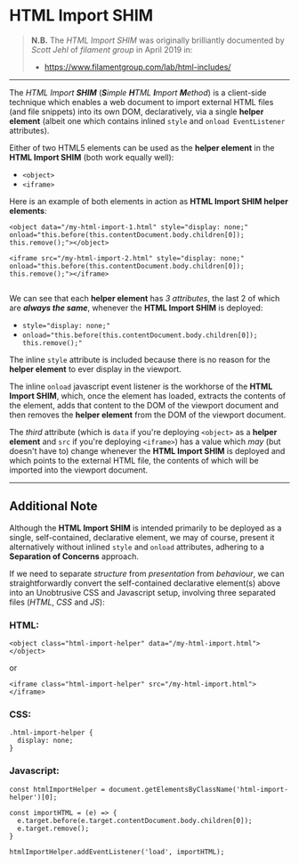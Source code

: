 # HTML Import SHIM

> **N.B.** The *HTML Import SHIM* was originally brilliantly documented by *Scott Jehl* of *filament group* in April 2019 in:
> - https://www.filamentgroup.com/lab/html-includes/

_______

The *HTML Import **SHIM*** (***S**imple **H**TML **I**mport **M**ethod*) is a client-side technique which enables a web document to import external HTML files (and file snippets) into its own DOM, declaratively, via a single **helper element** (albeit one which contains inlined `style` and `onload EventListener` attributes).

Either of two HTML5 elements can be used as the **helper element** in the **HTML Import SHIM** (both work equally well):

 - `<object>`
 - `<iframe>`
 
Here is an example of both elements in action as **HTML Import SHIM helper elements**:
 
```
<object data="/my-html-import-1.html" style="display: none;" onload="this.before(this.contentDocument.body.children[0]); this.remove();"></object>

<iframe src="/my-html-import-2.html" style="display: none;" onload="this.before(this.contentDocument.body.children[0]); this.remove();"></iframe>
 
```
We can see that each **helper element** has *3 attributes*, the last 2 of which are ***always the same***, whenever the **HTML Import SHIM** is deployed:

 - `style="display: none;"`
 - `onload="this.before(this.contentDocument.body.children[0]); this.remove();"`

The inline `style` attribute is included because there is no reason for the **helper element** to ever display in the viewport.

The inline `onload` javascript event listener is the workhorse of the **HTML Import SHIM**, which, once the element has loaded, extracts the contents of the element, adds that content to the DOM of the viewport document and then removes the **helper element** from the DOM of the viewport document.

The *third* attribute (which is `data` if you're deploying `<object>` as a **helper element** and `src` if you're deploying `<iframe>`) has a value which *may* (but doesn't have to) change whenever the **HTML Import SHIM** is deployed and which points to the external HTML file, the contents of which will be imported into the viewport document.

_____

## Additional Note

Although the **HTML Import SHIM** is intended primarily to be deployed as a single, self-contained, declarative element, we may of course, present it alternatively without inlined `style` and `onload` attributes, adhering to a **Separation of Concerns** approach.

If we need to separate *structure* from *presentation* from *behaviour*, we can straightforwardly convert the self-contained declarative element(s) above into an Unobtrusive CSS and Javascript setup, involving three separated files (*HTML*, *CSS* and *JS*):

### HTML:

```
<object class="html-import-helper" data="/my-html-import.html"></object>
```

or

```
<iframe class="html-import-helper" src="/my-html-import.html"></iframe>
```

### CSS:

```
.html-import-helper {
  display: none;
}
```

### Javascript:

```
const htmlImportHelper = document.getElementsByClassName('html-import-helper')[0];

const importHTML = (e) => {
  e.target.before(e.target.contentDocument.body.children[0]);
  e.target.remove();
}

htmlImportHelper.addEventListener('load', importHTML);
```
